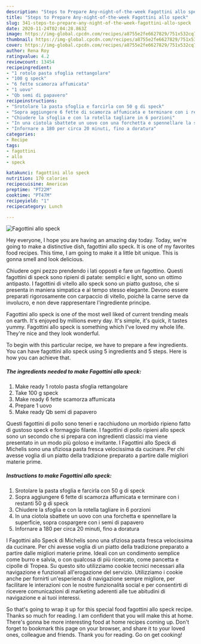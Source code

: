 ```yaml
---
description: "Steps to Prepare Any-night-of-the-week Fagottini allo speck"
title: "Steps to Prepare Any-night-of-the-week Fagottini allo speck"
slug: 341-steps-to-prepare-any-night-of-the-week-fagottini-allo-speck
date: 2020-11-24T02:04:28.863Z
image: https://img-global.cpcdn.com/recipes/a8755e2fe6627829/751x532cq70/fagottini-allo-speck-recipe-main-photo.jpg
thumbnail: https://img-global.cpcdn.com/recipes/a8755e2fe6627829/751x532cq70/fagottini-allo-speck-recipe-main-photo.jpg
cover: https://img-global.cpcdn.com/recipes/a8755e2fe6627829/751x532cq70/fagottini-allo-speck-recipe-main-photo.jpg
author: Rena Roy
ratingvalue: 4.2
reviewcount: 13454
recipeingredient:
- "1 rotolo pasta sfoglia rettangolare"
- "100 g speck"
- "6 fette scamorza affumicata"
- "1 uovo"
- "Qb semi di papavero"
recipeinstructions:
- "Srotolare la pasta sfoglia e farcirla con 50 g di speck"
- "Sopra aggiungere 6 fette di scamorza affumicata e terminare con i restanti 50 g di speck"
- "Chiudere la sfoglia e con la rotella tagliare in 6 porzioni"
- "In una ciotola sbattete un uovo con una forchetta e spennellare la superficie, sopra cospargere con i semi di papavero"
- "Infornare a 180 per circa 20 minuti, fino a doratura"
categories:
- Recipe
tags:
- fagottini
- allo
- speck

katakunci: fagottini allo speck 
nutrition: 170 calories
recipecuisine: American
preptime: "PT22M"
cooktime: "PT47M"
recipeyield: "1"
recipecategory: Lunch

---
```



![Fagottini allo speck](https://img-global.cpcdn.com/recipes/a8755e2fe6627829/751x532cq70/fagottini-allo-speck-recipe-main-photo.jpg)

Hey everyone, I hope you are having an amazing day today. Today, we're going to make a distinctive dish, fagottini allo speck. It is one of my favorites food recipes. This time, I am going to make it a little bit unique. This is gonna smell and look delicious.

Chiudere ogni pezzo prendendo i lati opposti e fare un fagottino. Questi fagottini di speck sono ripieni di patate: semplici e light, sono un ottimo antipasto. I fagottini di vitello allo speck sono un piatto gustoso, che si presenta in maniera simpatica e al tempo stesso elegante. Devono essere preparati rigorosamente con carpaccio di vitello, poichè la carne serve da involucro, e non deve rappresentare l&#39;ingrediente principe.

Fagottini allo speck is one of the most well liked of current trending meals on earth. It's enjoyed by millions every day. It's simple, it's quick, it tastes yummy. Fagottini allo speck is something which I've loved my whole life. They're nice and they look wonderful.


To begin with this particular recipe, we have to prepare a few ingredients. You can have fagottini allo speck using 5 ingredients and 5 steps. Here is how you can achieve that.

<!--inarticleads1-->

##### The ingredients needed to make Fagottini allo speck:

1. Make ready 1 rotolo pasta sfoglia rettangolare
1. Take 100 g speck
1. Make ready 6 fette scamorza affumicata
1. Prepare 1 uovo
1. Make ready Qb semi di papavero


Questi fagottini di pollo sono teneri e racchiudono un morbido ripieno fatto di gustoso speck e formaggio filante. I fagottini di pollo ripieni allo speck sono un secondo che si prepara con ingredienti classici ma viene presentato in un modo più goloso e invitante. I Fagottini allo Speck di Michelis sono una sfiziosa pasta fresca velocissima da cucinare. Per chi avesse voglia di un piatto della tradizione preparato a partire dalle migliori materie prime. 

<!--inarticleads2-->

##### Instructions to make Fagottini allo speck:

1. Srotolare la pasta sfoglia e farcirla con 50 g di speck
1. Sopra aggiungere 6 fette di scamorza affumicata e terminare con i restanti 50 g di speck
1. Chiudere la sfoglia e con la rotella tagliare in 6 porzioni
1. In una ciotola sbattete un uovo con una forchetta e spennellare la superficie, sopra cospargere con i semi di papavero
1. Infornare a 180 per circa 20 minuti, fino a doratura


I Fagottini allo Speck di Michelis sono una sfiziosa pasta fresca velocissima da cucinare. Per chi avesse voglia di un piatto della tradizione preparato a partire dalle migliori materie prime. Ideali con un condimento semplice come burro e salvia, o con qualcosa di più ricercato, come pancetta e cipolle di Tropea. Su questo sito utilizziamo cookie tecnici necessari alla navigazione e funzionali all&#39;erogazione del servizio. Utilizziamo i cookie anche per fornirti un&#39;esperienza di navigazione sempre migliore, per facilitare le interazioni con le nostre funzionalità social e per consentirti di ricevere comunicazioni di marketing aderenti alle tue abitudini di navigazione e ai tuoi interessi. 

So that's going to wrap it up for this special food fagottini allo speck recipe. Thanks so much for reading. I am confident that you will make this at home. There's gonna be more interesting food at home recipes coming up. Don't forget to bookmark this page on your browser, and share it to your loved ones, colleague and friends. Thank you for reading. Go on get cooking!
